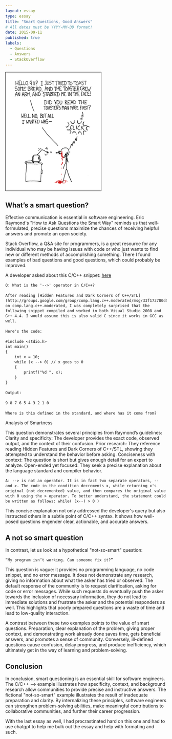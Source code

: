 ```yaml
---
layout: essay
type: essay
title: "Smart Questions, Good Answers"
# All dates must be YYYY-MM-DD format!
date: 2015-09-11
published: true
labels:
  - Questions
  - Answers
  - StackOverflow
---
```


<img width="300px" class="rounded float-start pe-4" src="../img/smart-questions/rtfm.png">

## What’s a smart question?

Effective communication is essential in software engineering. Eric Raymond's "How to Ask Questions the Smart Way" reminds us that well-formulated, precise questions maximize the chances of receiving helpful answers and promote an open society.

Stack Overflow, a Q&A site for programmers, is a great resource for any individual who may be having issues with code or who just wants to find new or different methods of accomplishing something. There I found examples of bad questions and good questions, which could probably be improved.

A developer asked about this C/C++ snippet: <a href="https://stackoverflow.com/questions/1642028/what-is-the-operator-in-c-c"><i class="large github icon "></i>here</a>

```
Q: What is the '-->' operator in C/C++?

After reading [Hidden Features and Dark Corners of C++/STL](http://groups.google.com/group/comp.lang.c++.moderated/msg/33f173780d58dd20) on comp.lang.c++.moderated, I was completely surprised that the following snippet compiled and worked in both Visual Studio 2008 and G++ 4.4. I would assume this is also valid C since it works in GCC as well.

Here's the code:

#include <stdio.h>
int main()
{
    int x = 10;
    while (x --> 0) // x goes to 0
    {
        printf("%d ", x);
    }
}

Output:

9 8 7 6 5 4 3 2 1 0

Where is this defined in the standard, and where has it come from?
```
Analysis of Smartness

This question demonstrates several principles from Raymond’s guidelines: Clarity and specificity: The developer provides the exact code, observed output, and the context of their confusion. Prior research: They reference reading Hidden Features and Dark Corners of C++/STL, showing they attempted to understand the behavior before asking. Conciseness with context: The question is short but gives enough detail for an expert to analyze. Open-ended yet focused: They seek a precise explanation about the language standard and compiler behavior.

```
A: --> is not an operator. It is in fact two separate operators, -- and >. The code in the condition decrements x, while returning x's original (not decremented) value, and then compares the original value with 0 using the > operator. To better understand, the statement could be written as follows: while( (x--) > 0 )

```
 
This concise explanation not only addressed the developer's query but also instructed others in a subtle point of C/C++ syntax. It shows how well-posed questions engender clear, actionable, and accurate answers.


## A not so smart question

In contrast, let us look at a hypothetical "not-so-smart" question:

```
“My program isn’t working. Can someone fix it?”
```

This question is vague: it provides no programming language, no code snippet, and no error message. It does not demonstrate any research, giving no information about what the asker has tried or observed. The default response of the community is to request clarification, asking for code or error messages. While such requests do eventually push the asker towards the inclusion of necessary information, they do not lead to immediate solutions and frustrate the asker and the potential responders as well. This highlights that poorly prepared questions are a waste of time and lead to low-quality interaction.

A contrast between these two examples points to the value of smart questions. Preparation, clear explanation of the problem, giving proper context, and demonstrating work already done saves time, gets beneficial answers, and promotes a sense of community. Conversely, ill-defined questions cause confusion, delay progress, and produce inefficiency, which ultimately get in the way of learning and problem-solving.

## Conclusion

In conclusion, smart questioning is an essential skill for software engineers. The C/C++ --> example illustrates how specificity, context, and background research allow communities to provide precise and instructive answers. The fictional "not-so-smart" example illustrates the result of inadequate preparation and clarity. By internalizing these principles, software engineers can strengthen problem-solving abilities, make meaningful contributions to collaborative communities, and further their career progression.

With the last essay as well, I had procrastinated hard on this one and had to use chatgpt to help me bulk out the essay and help with formating and such. 
